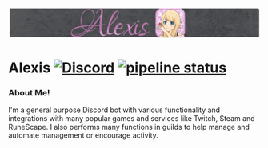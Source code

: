 [![Alexis Banner](./assets/banner.png)](https://discord.gg/hprGMaM)
# Alexis [![Discord](https://discordapp.com/api/guilds/184657525990359041/widget.png)](https://discord.gg/hprGMaM) [![pipeline status](https://gitlab.com/Elypia/Alexis/Chatbot/badges/master/pipeline.svg)](https://gitlab.com/Elypia/Alexis/Chatbot/commits/master)

### About Me!
I'm a general purpose Discord bot with various functionality and integrations with many popular games and services like Twitch, Steam and RuneScape. I also performs many functions in guilds to help manage and automate management or encourage activity.

